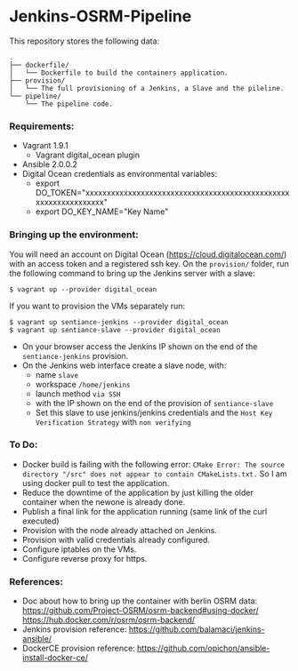 # Jenkins-OSRM-Pipeline

This repository stores the following data:

```
.
├── dockerfile/
│   └── Dockerfile to build the containers application.
├── provision/
│   └── The full provisioning of a Jenkins, a Slave and the pileline.
└── pipeline/
    └── The pipeline code.
```


### Requirements:

- Vagrant 1.9.1
  - Vagrant digital_ocean plugin
- Ansible 2.0.0.2
- Digital Ocean credentials as environmental variables:
  - export DO_TOKEN="xxxxxxxxxxxxxxxxxxxxxxxxxxxxxxxxxxxxxxxxxxxxxxxxxxxxxxxxxxxxxxxx"
  - export DO_KEY_NAME="Key Name"


### Bringing up the environment:

You will need an account on Digital Ocean (https://cloud.digitalocean.com/) with an access token and a registered ssh key.
On the `provision/` folder, run the following command to bring up the Jenkins server with a slave:
```
$ vagrant up --provider digital_ocean
```

If you want to provision the VMs separately run:
```
$ vagrant up sentiance-jenkins --provider digital_ocean
$ vagrant up sentiance-slave --provider digital_ocean
```

- On your browser access the Jenkins IP shown on the end of the `sentiance-jenkins` provision.
- On the Jenkins web interface create a slave node, with:
  - name `slave`
  - workspace `/home/jenkins`
  - launch method `via SSH`
  - with the IP shown on the end of the provision of `sentiance-slave`
  - Set this slave to use jenkins/jenkins credentials and the `Host Key Verification Strategy` with `non verifying`


### To Do:

- Docker build is failing with the following error:
  `CMake Error: The source directory "/src" does not appear to contain CMakeLists.txt.`
  So I am using docker pull to test the application.
- Reduce the downtime of the application by just killing the older container when the newone is already done.
- Publish a final link for the application running (same link of the curl executed)
- Provision with the node already attached on Jenkins.
- Provision with valid credentials already configured.
- Configure iptables on the VMs.
- Configure reverse proxy for https.

### References:
- Doc about how to bring up the container with berlin OSRM data:
https://github.com/Project-OSRM/osrm-backend#using-docker/
https://hub.docker.com/r/osrm/osrm-backend/
- Jenkins provision reference:
https://github.com/balamaci/jenkins-ansible/
- DockerCE provision reference:
https://github.com/opichon/ansible-install-docker-ce/